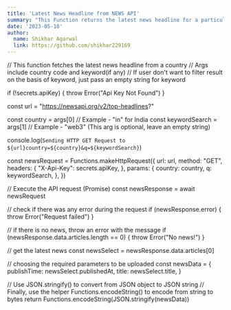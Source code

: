 ```yaml
---
title: 'Latest News Headline from NEWS API'
summary: "This Function returns the latest news headline for a particular country. It uses the NEWS API to get the news. Parameters include country code and keyword(if user want to filter search on the basis of keyword)"
date: '2023-05-18'
author:
  name: Shikhar Agarwal
  link: https://github.com/shikhar229169
---
```

// This function fetches the latest news headline from a country
// Args include country code and keyword(if any)
// If user don't want to filter result on the basis of keyword, just pass an empty string for keyword

if (!secrets.apiKey) {
  throw Error("Api Key Not Found")
}

const url = "https://newsapi.org/v2/top-headlines?"

const country = args[0]          // Example - "in" for India
const keywordSearch = args[1]    // Example - "web3"  (This arg is optional, leave an empty string)

console.log(`Sending HTTP GET Request to ${url}country=${country}&q=${keywordSearch}`)

const newsRequest = Functions.makeHttpRequest({
  url: url,
  method: "GET",
  headers: {
    "X-Api-Key": secrets.apiKey,
  },
  params: {
    country: country,
    q: keywordSearch,
  },
})

// Execute the API request (Promise)
const newsResponse = await newsRequest

// check if there was any error during the request
if (newsResponse.error) {
  throw Error("Request failed")
}

// if there is no news, throw an error with the message
if (newsResponse.data.articles.length == 0) {
  throw Error("No news!")
}

// get the latest news
const newsSelect = newsResponse.data.articles[0]

// choosing the required parameters to be uploaded
const newsData = {
  publishTime: newsSelect.publishedAt,
  title: newsSelect.title,
}

// Use JSON.stringify() to convert from JSON object to JSON string
// Finally, use the helper Functions.encodeString() to encode from string to bytes
return Functions.encodeString(JSON.stringify(newsData))

